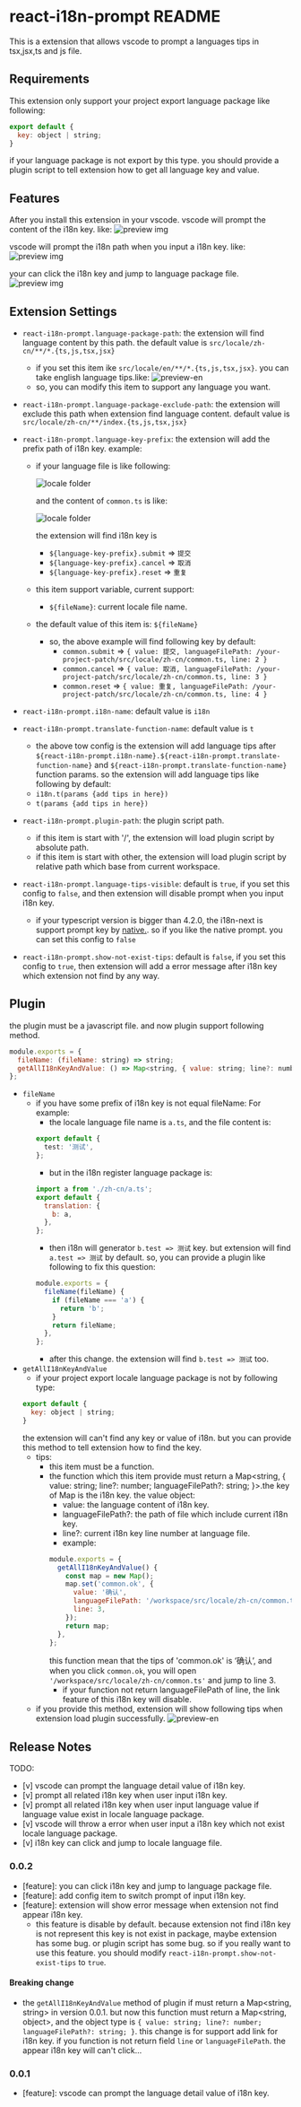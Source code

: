 # react-i18n-prompt README

This is a extension that allows vscode to prompt a languages tips in tsx,jsx,ts and js file.

## Requirements

This extension only support your project export language package like following:

```js
export default {
  key: object | string;
}
```

if your language package is not export by this type. you should provide a plugin script to tell extension how to get all language key and value.

## Features

After you install this extension in your vscode. vscode will prompt the content of the i18n key. like:
![preview img](/assets/preview.png)

vscode will prompt the i18n path when you input a i18n key. like:
![preview img](/assets/prompt-preview.gif)

your can click the i18n key and jump to language package file.
![preview img](/assets/link-preview.gif)

## Extension Settings

- `react-i18n-prompt.language-package-path`: the extension will find language content by this path. the default value is `src/locale/zh-cn/**/*.{ts,js,tsx,jsx}`
  - if you set this item ike `src/locale/en/**/*.{ts,js,tsx,jsx}`. you can take english language tips.like:
    ![preview-en](/assets/preview-en.png)
  - so, you can modify this item to support any language you want.
- `react-i18n-prompt.language-package-exclude-path`: the extension will exclude this path when extension find language content. default value is `src/locale/zh-cn/**/index.{ts,js,tsx,jsx}`
- `react-i18n-prompt.language-key-prefix`: the extension will add the prefix path of i18n key. example:

  - if your language file is like following:

    ![locale folder](/assets/folder.png)

    and the content of `common.ts` is like:

    ![locale folder](/assets/locale-content.png)

    the extension will find i18n key is

    - `${language-key-prefix}.submit` => `提交`
    - `${language-key-prefix}.cancel` => `取消`
    - `${language-key-prefix}.reset` => `重复`

  - this item support variable, current support:
    - `${fileName}`: current locale file name.
  - the default value of this item is: `${fileName}`
    - so, the above example will find following key by default:
      - `common.submit` => `{ value: 提交, languageFilePath: /your-project-patch/src/locale/zh-cn/common.ts, line: 2 }`
      - `common.cancel` => `{ value: 取消, languageFilePath: /your-project-patch/src/locale/zh-cn/common.ts, line: 3 }`
      - `common.reset` => `{ value: 重复, languageFilePath: /your-project-patch/src/locale/zh-cn/common.ts, line: 4 }`

- `react-i18n-prompt.i18n-name`: default value is `i18n`
- `react-i18n-prompt.translate-function-name`: default value is `t`
  - the above tow config is the extension will add language tips after `${react-i18n-prompt.i18n-name}.${react-i18n-prompt.translate-function-name}` and `${react-i18n-prompt.translate-function-name}` function params. so the extension will add language tips like following by default:
  - `i18n.t(params {add tips in here})`
  - `t(params {add tips in here})`
- `react-i18n-prompt.plugin-path`: the plugin script path.
  - if this item is start with '/', the extension will load plugin script by absolute path.
  - if this item is start with other, the extension will load plugin script by relative path which base from current workspace.
- `react-i18n-prompt.language-tips-visible`: default is `true`, if you set this config to `false`, and then extension will disable prompt when you input i18n key.
  - if your typescript version is bigger than 4.2.0, the i18n-next is support prompt key by [native.](https://react.i18next.com/latest/typescript). so if you like the native prompt. you can set this config to `false`
- `react-i18n-prompt.show-not-exist-tips`: default is `false`, if you set this config to `true`, then extension will add a error message after i18n key which extension not find by any way.

## Plugin

the plugin must be a javascript file. and now plugin support following method.

```js
module.exports = {
  fileName: (fileName: string) => string;
  getAllI18nKeyAndValue: () => Map<string, { value: string; line?: number; languageFilePath?: string; }>;
};
```

- `fileName`
  - if you have some prefix of i18n key is not equal fileName: For example:
    - the locale language file name is `a.ts`, and the file content is:
    ```ts
    export default {
      test: '测试',
    };
    ```
    - but in the i18n register language package is:
    ```js
    import a from './zh-cn/a.ts';
    export default {
      translation: {
        b: a,
      },
    };
    ```
    - then i18n will generator `b.test => 测试` key. but extension will find `a.test => 测试` by default. so, you can provide a plugin like following to fix this question:
    ```js
    module.exports = {
      fileName(fileName) {
        if (fileName === 'a') {
          return 'b';
        }
        return fileName;
      },
    };
    ```
    - after this change. the extension will find `b.test => 测试` too.
- `getAllI18nKeyAndValue`
  - if your project export locale language package is not by following type:
  ```js
  export default {
    key: object | string;
  }
  ```
  the extension will can't find any key or value of i18n. but you can provide this method to tell extension how to find the key.
  - tips:
    - this item must be a function.
    - the function which this item provide must return a Map<string, { value: string; line?: number; languageFilePath?: string; }>.the key of Map is the i18n key. the value object:
      - value: the language content of i18n key.
      - languageFilePath?: the path of file which include current i18n key.
      - line?: current i18n key line number at language file.
      - example:
      ```js
      module.exports = {
        getAllI18nKeyAndValue() {
          const map = new Map();
          map.set('common.ok', {
            value: '确认',
            languageFilePath: '/workspace/src/locale/zh-cn/common.ts',
            line: 3,
          });
          return map;
        },
      };
      ```
      this function mean that the tips of 'common.ok' is ‘确认’, and when you click `common.ok`, you will open `'/workspace/src/locale/zh-cn/common.ts'` and jump to line 3.
      - if your function not return languageFilePath of line, the link feature of this i18n key will disable.
  - if you provide this method, extension will show following tips when extension load plugin successfully.
    ![preview-en](/assets/plugin-tips.png)

## Release Notes

TODO:

- [v] vscode can prompt the language detail value of i18n key.
- [v] prompt all related i18n key when user input i18n key.
- [v] prompt all related i18n key when user input language value if language value exist in locale language package.
- [v] vscode will throw a error when user input a i18n key which not exist locale language package.
- [v] i18n key can click and jump to locale language file.

### 0.0.2

- [feature]: you can click i18n key and jump to language package file.
- [feature]: add config item to switch prompt of input i18n key.
- [feature]: extension will show error message when extension not find appear i18n key.
  - this feature is disable by default. because extension not find i18n key is not represent this key is not exist in package, maybe extension has some bug. or plugin script has some bug. so if you really want to use this feature. you should modify `react-i18n-prompt.show-not-exist-tips` to `true`.

#### Breaking change

- the `getAllI18nKeyAndValue` method of plugin if must return a Map<string, string> in version 0.0.1. but now this function must return a Map<string, object>, and the object type is `{ value: string; line?: number; languageFilePath?: string; }`. this change is for support add link for i18n key. if you function is not return field `line` or `languageFilePath`. the appear i18n key will can't click...

### 0.0.1

- [feature]: vscode can prompt the language detail value of i18n key.
